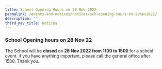 ```yaml
---
title: School Opening Hours on 28 Nov 2022
permalink: /events-and-notices/notices/sch-opening-hours-on-28nov2022/
description: ""
third_nav_title: Notices
---
```

### **School Opening hours on 28 Nov 22**
The School will be **closed** on **28 Nov 2022 from 1100 to 1500** for a school event. If you have anything important, please call the general office after 1500. Thank you.